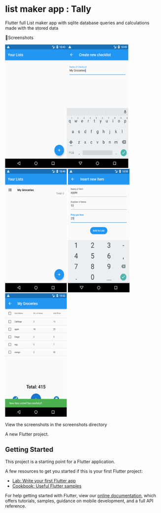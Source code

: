 # list maker app : Tally
Flutter full List maker app with sqlite database queries and calculations made with the stored data

📸Screenshots

<img src="screenshots/Screenshot_1571262206.png" width=200 height=400><img src="screenshots/Screenshot_1571262548.png" width=200 height=400>
<img src="screenshots/Screenshot_1571262555.png" width=200 height=400>
<img src="screenshots/Screenshot_1571262645.png" width=200 height=400>
<img src="screenshots/Screenshot_1571262744.png" width=200 height=400>

View the screenshots in the screenshots directory

A new Flutter project.

## Getting Started

This project is a starting point for a Flutter application.

A few resources to get you started if this is your first Flutter project:

- [Lab: Write your first Flutter app](https://flutter.dev/docs/get-started/codelab)
- [Cookbook: Useful Flutter samples](https://flutter.dev/docs/cookbook)

For help getting started with Flutter, view our
[online documentation](https://flutter.dev/docs), which offers tutorials,
samples, guidance on mobile development, and a full API reference.
